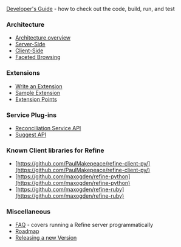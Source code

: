[Developer's Guide](Developers-Guide) - how to check out the code, build, run, and test

### Architecture
* [Architecture overview](Architecture)
* [Server-Side](Server-side-architecture)
* [Client-Side](Client-side-architecture)
* [Faceted Browsing](Faceted-Browsing-Architecture)

### Extensions
* [Write an Extension](Write-an-extension)
* [Sample Extension](http://code.google.com/p/google-refine/wiki/SampleExtension)
* [Extension Points](http://code.google.com/p/google-refine/wiki/ExtensionPoints)

### Service Plug-ins
* [Reconciliation Service API](http://code.google.com/p/google-refine/wiki/ReconciliationServiceApi)
* [Suggest API](http://code.google.com/p/google-refine/wiki/SuggestApi)

### Known Client libraries for Refine
* [https://github.com/PaulMakepeace/refine-client-py/](https://github.com/PaulMakepeace/refine-client-py/)
* [https://github.com/maxogden/refine-python](https://github.com/maxogden/refine-python)
* [https://github.com/maxogden/refine-ruby](https://github.com/maxogden/refine-ruby)

### Miscellaneous
* [FAQ](FAQ) - covers running a Refine server programmatically
* [Roadmap](Roadmap)
* [Releasing a new Version](ReleasingVersionM)
